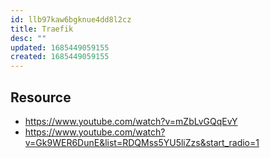 ```yaml
---
id: llb97kaw6bgknue4dd8l2cz
title: Traefik
desc: ""
updated: 1685449059155
created: 1685449059155
---
```


## Resource

- https://www.youtube.com/watch?v=mZbLvGQqEvY
- https://www.youtube.com/watch?v=Gk9WER6DunE&list=RDQMss5YU5liZzs&start_radio=1
